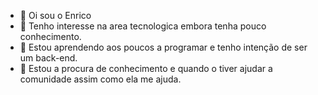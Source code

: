 - 👋 Oi sou o  Enrico
- 👀 Tenho interesse na area tecnologica embora tenha pouco conhecimento.
- 🌱 Estou aprendendo aos poucos a programar e tenho intenção de ser um back-end.
- 💞️ Estou a procura de conhecimento e quando o tiver ajudar a comunidade assim como ela me ajuda.
